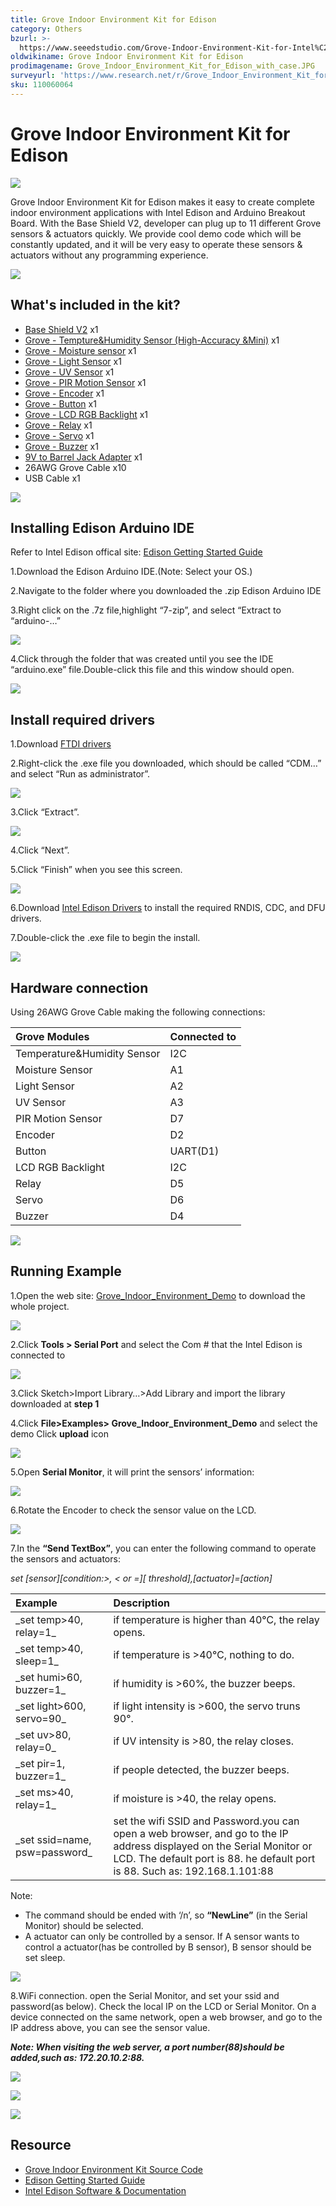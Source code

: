 ```yaml
---
title: Grove Indoor Environment Kit for Edison
category: Others
bzurl: >-
  https://www.seeedstudio.com/Grove-Indoor-Environment-Kit-for-Intel%C2%AE-Edison-p-2427.html
oldwikiname: Grove Indoor Environment Kit for Edison
prodimagename: Grove_Indoor_Environment_Kit_for_Edison_with_case.JPG
surveyurl: 'https://www.research.net/r/Grove_Indoor_Environment_Kit_for_Edison'
sku: 110060064
---
```


# Grove Indoor Environment Kit for Edison

![](https://github.com/SeeedDocument/Grove_Indoor_Environment_Kit_for_Edison/raw/master/img/Grove_Indoor_Environment_Kit_for_Edison_with_case.JPG)

Grove Indoor Environment Kit for Edison makes it easy to create complete indoor environment applications with Intel Edison and Arduino Breakout Board. With the Base Shield V2, developer can plug up to 11 different Grove sensors & actuators quickly. We provide cool demo code which will be constantly updated, and it will be very easy to operate these sensors & actuators without any programming experience.

[![](https://github.com/SeeedDocument/Seeed-WiKi/raw/master/docs/images/300px-Get_One_Now_Banner-ragular.png)](https://www.seeedstudio.com/Grove-Indoor-Environment-Kit-for-Intel%C2%AE-Edison-p-2427.html)

## What's included in the kit?

* [Base Shield V2](/Base_shield_v2) x1
* [Grove - Tempture&Humidity Sensor \(High-Accuracy &Mini\)](/Grove-TemptureAndHumidity_Sensor-High-Accuracy_AndMini-v1.0) x1
* [Grove - Moisture sensor](/Grove-Moisture_sensor) x1
* [Grove - Light Sensor](/Grove-Light_Sensor) x1
* [Grove - UV Sensor](/Grove-UV_Sensor) x1
* [Grove - PIR Motion Sensor](/Grove-PIR_Motion_Sensor) x1
* [Grove - Encoder](/Grove-Encoder) x1
* [Grove - Button](/Grove-Button) x1
* [Grove - LCD RGB Backlight](/Grove-LCD_RGB_Backlight) x1
* [Grove - Relay](/Grove-Relay) x1
* [Grove - Servo](/Grove-Servo) x1
* [Grove - Buzzer](/Grove-Buzzer) x1
* [9V to Barrel Jack Adapter](http://www.seeedstudio.com/depot/9V-to-Barrel-Jack-Adapter-p-1481.html) x1
* 26AWG Grove Cable x10
* USB Cable x1

![](https://github.com/SeeedDocument/Grove_Indoor_Environment_Kit_for_Edison/raw/master/img/Grove-Indoor-Environment-Kit-for-Edison.jpg)

## Installing Edison Arduino IDE

Refer to Intel Edison offical site: [Edison Getting Started Guide](https://communities.intel.com/docs/DOC-23147)

1.Download the Edison Arduino IDE.\(Note: Select your OS.\)

2.Navigate to the folder where you downloaded the .zip Edison Arduino IDE

3.Right click on the .7z file,highlight “7-zip”, and select “Extract to “arduino-…”

![](https://github.com/SeeedDocument/Grove_Indoor_Environment_Kit_for_Edison/raw/master/img/IndoorKit_Extract_7z.png)

4.Click through the folder that was created until you see the IDE “arduino.exe” file.Double-click this file and this window should open.

![](https://github.com/SeeedDocument/Grove_Indoor_Environment_Kit_for_Edison/raw/master/img/IndoorKit_ArduinoIDE.png)

## Install required drivers

1.Download [FTDI drivers](http://www.ftdichip.com/Drivers/CDM/CDM%20v2.10.00%20WHQL%20Certified.exe)

2.Right-click the .exe file you downloaded, which should be called “CDM…” and select “Run as administrator”.

![](https://github.com/SeeedDocument/Grove_Indoor_Environment_Kit_for_Edison/raw/master/img/Edison_FTDI_Driver.jpg)

3.Click “Extract”.

![](https://github.com/SeeedDocument/Grove_Indoor_Environment_Kit_for_Edison/raw/master/img/Edison_FTDI_Driver_Install.jpg)

4.Click “Next”.

5.Click “Finish” when you see this screen.

![](https://github.com/SeeedDocument/Grove_Indoor_Environment_Kit_for_Edison/raw/master/img/Edison_FTDI_Driver_Install_ok.jpg)

6.Download [Intel Edison Drivers](https://communities.intel.com/docs/DOC-23242) to install the required RNDIS, CDC, and DFU drivers.

7.Double-click the .exe file to begin the install.

![](https://github.com/SeeedDocument/Grove_Indoor_Environment_Kit_for_Edison/raw/master/img/Intel_Edison_Driver.jpg)

## Hardware connection

Using 26AWG Grove Cable making the following connections:

|  Grove Modules |  Connected to |
| :--- | :--- |
|  Temperature&Humidity Sensor |  I2C |
|  Moisture Sensor |  A1 |
|  Light Sensor |  A2 |
|  UV Sensor |  A3 |
|  PIR Motion Sensor |  D7 |
|  Encoder |  D2 |
|  Button |  UART\(D1\) |
|  LCD RGB Backlight |  I2C |
|  Relay |  D5 |
|  Servo |  D6 |
|  Buzzer |  D4 |

![](https://github.com/SeeedDocument/Grove_Indoor_Environment_Kit_for_Edison/raw/master/img/Edison_Indoor_Wire_Figure.png)

## Running Example

1.Open the web site: [Grove\_Indoor\_Environment\_Demo](https://github.com/Seeed-Studio/Grove_Indoor_Environment_Demo) to download the whole project.

![](https://github.com/SeeedDocument/Grove_Indoor_Environment_Kit_for_Edison/raw/master/img/Indoor_Kit_Github_Demo.png)

2.Click **Tools &gt; Serial Port** and select the Com \# that the Intel Edison is connected to

![](https://github.com/SeeedDocument/Grove_Indoor_Environment_Kit_for_Edison/raw/master/img/Import_Indoor_Kit_Demo.png)

3.Click Sketch&gt;Import Library…&gt;Add Library and import the library downloaded at **step 1**

4.Click **File&gt;Examples&gt; Grove\_Indoor\_Environment\_Demo** and select the demo Click **upload** icon

![](https://github.com/SeeedDocument/Grove_Indoor_Environment_Kit_for_Edison/raw/master/img/Upload_Indoor_Kit_Demo.png)

5.Open **Serial Monitor**, it will print the sensors’ information:

![](https://github.com/SeeedDocument/Grove_Indoor_Environment_Kit_for_Edison/raw/master/img/Indoor_Kit_Serial_Monitor.png)

6.Rotate the Encoder to check the sensor value on the LCD.

![](https://github.com/SeeedDocument/Grove_Indoor_Environment_Kit_for_Edison/raw/master/img/Indoor_Kit_Rotate_Encoder.png)

7.In the **“Send TextBox”**, you can enter the following command to operate the sensors and actuators:

_set \[sensor\]\[condition:&gt;, &lt; or =\]\[ threshold\],\[actuator\]=\[action\]_

|  Example |  Description |
| :--- | :--- |
|  \_set temp&gt;40, relay=1\_ |  if temperature is higher than 40℃, the relay opens. |
|  \_set temp&gt;40, sleep=1\_ |  if temperature is &gt;40℃, nothing to do. |
|  \_set humi&gt;60, buzzer=1\_ |  if humidity is &gt;60%, the buzzer beeps. |
|  \_set light&gt;600, servo=90\_ |  if light intensity is &gt;600, the servo truns 90°. |
|  \_set uv&gt;80, relay=0\_ |  if UV intensity is &gt;80, the relay closes. |
|  \_set pir=1, buzzer=1\_ |  if people detected, the buzzer beeps. |
|  \_set ms&gt;40, relay=1\_ |  if moisture is &gt;40, the relay opens. |
|  \_set ssid=name, psw=password\_ |  set the wifi SSID and Password.you can open a web browser, and go to the IP address displayed on the Serial Monitor or LCD. The default port is 88. he default port is 88. Such as: 192.168.1.101:88 |

Note:

* The command should be ended with ‘/n’, so **“NewLine”** \(in the Serial Monitor\) should be selected.
* A actuator can only be controlled by a sensor. If A sensor wants to control a actuator\(has be controlled by B sensor\), B sensor should be set sleep.

![](https://github.com/SeeedDocument/Grove_Indoor_Environment_Kit_for_Edison/raw/master/img/Indoor_Kit_command.png)

8.WiFi connection. open the Serial Monitor, and set your ssid and password\(as below\). Check the local IP on the LCD or Serial Monitor. On a device connected on the same network, open a web browser, and go to the IP address above, you can see the sensor value.

_**Note: When visiting the web server, a port number\(88\)should be added,such as: 172.20.10.2:88.**_

![](https://github.com/SeeedDocument/Grove_Indoor_Environment_Kit_for_Edison/raw/master/img/Indoor_Kit_SSID_PSW.png)

![](https://github.com/SeeedDocument/Grove_Indoor_Environment_Kit_for_Edison/raw/master/img/Indoor_Kit_Local_IP.png)

![](https://github.com/SeeedDocument/Grove_Indoor_Environment_Kit_for_Edison/raw/master/img/Indoor_Kit_Web_Server.png)

## Resource

* [Grove Indoor Environment Kit Source Code](https://github.com/Seeed-Studio/Grove_Indoor_Environment_Demo)
* [Edison Getting Started Guide](https://communities.intel.com/community/makers/edison/getting-started)
* [Intel Edison Software & Documentation](https://communities.intel.com/community/makers/edison/documentation)

